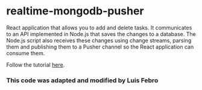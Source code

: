 # realtime-mongodb-pusher
React application that allows you to add and delete tasks. It communicates to an API implemented in Node.js that saves the changes to a database. The Node.js script also receives these changes using change streams, parsing them and publishing them to a Pusher channel so the React application can consume them.

Follow the tutorial [here](https://pusher.com/tutorials/mongodb-change-streams).

### This code was adapted and modified by Luis Febro
